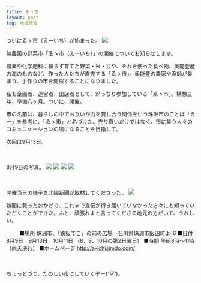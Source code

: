 ```yaml
---
title: ゑゝ市
layout: post
tag: 地域社会
---
```

ついにゑゝ市（えーいち）が始まった。
![](https://c1.staticflickr.com/1/691/20685154351_d986584e4f.jpg)

>
無農薬の野菜市「ゑゝ市（えーいち）」の開催についてお知らせします。
>
農薬や化学肥料に頼らず育てた野菜・米・豆や、それを使った食べ物、奥能登産の海のものなど、作った人たちが直売する「ゑゝ市」。奥能登の農家や漁師が集まり、手作りの市を開催することになりました。


私も企画者、運営者、出店者として、がっちり参加している「ゑゝ市」。構想三年、準備八ヶ月。ついに、開催。

市の名前は、暮らしの中でお互いが力を貸し合う関係をいう珠洲市のことば「えー」を参考に、「ゑゝ市」と名づけた。売り買いだけではなく、市に集う人々のコミュニケーションの場になることを目指して。

次回は9月13日。

　

8月9日の写真。
![](https://c1.staticflickr.com/1/675/20678378529_7854bc0cae.jpg)
![](https://c1.staticflickr.com/1/600/20744962546_82ec7ef7c3.jpg)
![](https://c2.staticflickr.com/6/5694/20242760914_b29285a027.jpg)
![](https://c2.staticflickr.com/6/5801/20243669373_5e05e4688d.jpg)

　

開催当日の様子を北國新聞が取材してくださった。
![](https://c2.staticflickr.com/6/5722/20872021131_87d8f36902.jpg)

新聞に載ったおかげで、これまで宣伝が行き届いていなかった方々にも知っていただくことができた。ふと、頑張れよと言ってくださる地元の方がいて、うれしい。

　
　
■場所
珠洲市、「鉄板でこ」の前の広場　石川県珠洲市飯田町よ-6
■日付
8月9日　9月13日　10月11日
（8、9、10月の第2日曜日）
■時間
午前8時〜11時（雨天決行）
■ホームページ
http://a-ichi.jimdo.com/

　

ちょっとづつ、たのしい市にしていくぞー(*'▽'*)。
